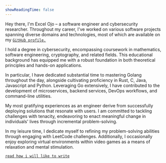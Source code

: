 ```yaml
---
showReadingTime: false
---
```

Hey there, I'm Excel Ojo – a software engineer and cybersecurity researcher.
Throughout my career, I've worked on various software projects spanning diverse domains and technologies, most of which are available on my [`GitHub profile.`](https://github.com/Dudeiebot)

I hold a degree in cybersecurity, encompassing coursework in mathematics, software engineering, cryptography, and related fields. This educational background has equipped me with a robust foundation in both theoretical principles and hands-on applications.

In particular, I have dedicated substantial time to mastering Golang throughout the day, alongside cultivating proficiency in Rust, C, Java, Javascript and Python. Leveraging Go extensively, I have contributed to the development of microservices, backend services, DevOps workflows, and command-line utilities.  

My most gratifying experiences as an engineer derive from successfully deploying solutions that resonate with users. I am committed to tackling challenges with tenacity, endeavoring to enact meaningful change in individuals' lives through incremental problem-solving.

In my leisure time, I dedicate myself to refining my problem-solving abilities through engaging with LeetCode challenges. Additionally, I occasionally enjoy exploring virtual environments within video games as a means of relaxation and mental stimulation.

[`read how i will like to write`](/journal/how_i_want_to_write/) 
